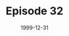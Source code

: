 ---
layout: podcast
title: Episode 32 
number: 32
subtitle: 
summary: 
date: 1999-12-31
location: https://dl.dropboxusercontent.com/s/2de24zzcihmsdzh/watir_podcast_32.mp3?dl=0
size: 20,440,838
duration: 42:34
---